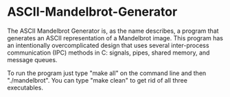 # ASCII-Mandelbrot-Generator
The ASCII Mandelbrot Generator is, as the name describes, a program that generates an ASCII representation of a Mandelbrot image. This program has an intentionally overcomplicated design that uses several inter-process communication (IPC) methods in C: signals, pipes, shared memory, and message queues.

To run the program just type "make all" on the command line and then "./mandelbrot".
You can type "make clean" to get rid of all three executables.
